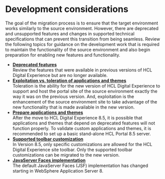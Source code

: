 # Development considerations

The goal of the migration process is to ensure that the target environment works similarly to the source environment. However, there are deprecated and unsupported features and changes in supported technical specifications that can prevent this transition from being seamless. Review the following topics for guidance on the development work that is required to maintain the functionality of the source environment and also begin preparation for enabling new features and functionality.

-   **[Deprecated features](mig_pre_deprecated.md)**  
Review the features that were available in previous versions of HCL Digital Experience but are no longer available.
-   **[Exploitation vs. toleration of applications and themes](mig_plan_exp_v_tol.md)**  
Toleration is the ability for the new version of HCL Digital Experience to support and host the portal site of the source environment exactly the way it was on the previous version. And, exploitation is the enhancement of the source environment site to take advantage of the new functionality that is made available in the new version.
-   **[Prepare applications and themes](mig_plan_prepare_apps_themes.md)**  
After the move to HCL Digital Experience 8.5, it is possible that applications and themes that depend on deprecated features will not function properly. To validate custom applications and themes, it is recommended to set up a basic stand-alone HCL Portal 8.5 server.
-   **[Supported toolbar customization](mig_plan_toolbar_customize.md)**  
In Version 8.5, only specific customizations are allowed for the HCL Digital Experience site toolbar. Only the supported toolbar customizations can be migrated to the new version.
-   **[JavaServer Faces implementation](mig_post_jsf.md)**  
The default JavaServer Faces (JSF) implementation has changed starting in WebSphere Application Server 8.


